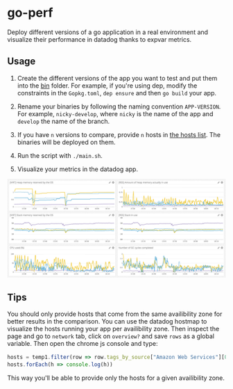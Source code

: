 # go-perf
Deploy different versions of a go application in a real environment and visualize their performance in datadog thanks to expvar metrics.

## Usage

1. Create the different versions of the app you want to test and put them into the [bin](https://github.com/gabsn/go-tracer-perf/tree/master/bin) folder.
For example, if you're using dep, modify the constraints in the `Gopkg.toml`, `dep ensure` and then `go build` your app.

2. Rename your binaries by following the naming convention `APP-VERSION`. 
For example, `nicky-develop`, where `nicky` is the name of the app and `develop` the name of the branch.

3. If you have `n` versions to compare, provide `n` hosts in [the hosts list](https://github.com/gabsn/go-tracer-perf/blob/master/hosts).
The binaries will be deployed on them.

4. Run the script with `./main.sh`.

5. Visualize your metrics in the datadog app.

![dashboard](https://github.com/gabsn/go-perf/blob/img/dashboard.png)

## Tips

You should only provide hosts that come from the same availibility zone for better results in the comparison. You can use the datadog hostmap to visualize the hosts running your app per availibility zone.
Then inspect the page and go to `network` tab, click on `overview?` and save `rows` as a global variable. 
Then open the chrome js console and type:
```js
hosts = temp1.filter(row => row.tags_by_source["Amazon Web Services"][0].includes("us-east-1a")).map(row => row.display_name)
hosts.forEach(h => console.log(h))
```
This way you'll be able to provide only the hosts for a given availibility zone.
